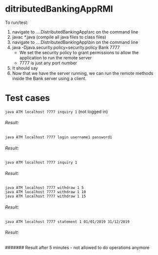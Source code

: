 # ditributedBankingAppRMI

To run/test:
1. navigate to ..\..DistributedBankingApp\src on the command line
2. javac *.java (compile all java files to class files)
3. navigate to ..\..DistributedBankingApp\bin on the command line
4. java -Djava.security.policy=security.policy Bank 7777
   - We set the security policy to grant permissions to allow the application to run the remote server
   - 7777 is just any port number
5. It should say 
6. Now that we have the server running, we can run the remote methods inside the Bank server using a client.

# Test cases  
```java ATM localhost 7777 inquiry 1```  (not logged in)  
###### Result:  

```java ATM localhost 7777 login username1 password1```  
###### Result:  

```java ATM localhost 7777 inquiry 1``` 
###### Result:   

```java ATM localhost 7777 withdraw 1 5```    
```java ATM localhost 7777 withdraw 1 10```    
```java ATM localhost 7777 withdraw 1 15```
###### Result:  
  
```java ATM localhost 7777 statement 1 01/01/2019 31/12/2019```    
###### Result:  

####### Result after 5 minutes - not allowed to do operations anymore


